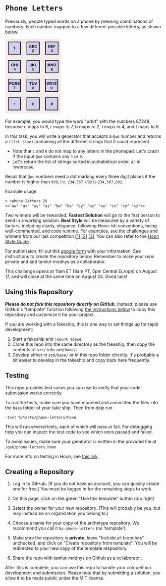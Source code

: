 # `Phone Letters`

Previously, people typed words on a phone by pressing combinations of numbers. Each number mapped to a few different possible letters, as shown below.

![](phonepad.gif)

For example, you would type the word "urbit" with the numbers 87248, because u maps to 8, r maps to 7, b maps to 2, i maps to 4, and t maps to 8.

In this task, you will write a generator that accepts a `@ud` number and returns a `(list tape)` containing all the different strings that it could represent.

* Note that `1` and `0` do not map to any letters in the phonepad. Let's crash if the input `@ud` contains any `1` or `0`.
* Let's return the list of strings sorted in alphabetical order, all in lowercase.

Recall that `@ud` numbers need a dot marking every three digit places if the number is higher than `999`, i.e. `234.567.892` is `234,567,892`.
  
Example usage:
```
> +phone-letters 29
<<"aw" "ax" "ay" "az" "bw" "bx" "by" "bz" "cw" "cx" "cy" "cz">>
```

Two winners will be rewarded. **Fastest Solution** will go to the first person to send in a working solution. **Best Style** will be measured by a variety of factors, including clarity, elegance, following Hoon-ish conventions, being well-commented, and code runtime. For examples, see the challenges and winners from our last competition [[1]](https://docs.urbit.org/language/hoon/examples/emirp) [[2]](https://docs.urbit.org/language/hoon/examples/restore-ip) [[3]](https://docs.urbit.org/language/hoon/examples/islands). You can also refer to the [Hoon Style Guide](https://docs.urbit.org/language/hoon/guides/style).


For submission, fill out this [google form](https://forms.gle/Xi4ibZ8ayai9EpfW9) with your information. See instructions to create the repository below. Remember to make your repo private and add tamlut-modnys as a collaborator.

This challenge opens at 11am ET (8am PT, 5pm Central Europe) on August 17, and will close at the same time on August 24. Good luck!

## Using this Repository

**Please _do not fork this repository directly on GitHub._**  Instead, please use GitHub's "template" function following [the instructions below](#creating-a-repository) to copy this repository and customize it for your project.

If you are working with a fakeship, this is one way to set things up for rapid development:

1. Start a fakeship and `|mount %base`.
2. Clone this repo into the same directory as the fakeship, then copy the contents of `src/` into `zod/base/`.
3. Develop either in `zod/base/` or in this repo folder directly.  It's probably a bit easier to develop in the fakeship and copy back here frequently.

## Testing

This repo provides test cases you can use to verify that your code submission works correctly.

To run the tests, make sure you have mounted and committed the files into the `base` folder of your fake ship. Then from dojo run
```
-test %/tests/phone-letters/hoon
```
This will run several tests, each of which will pass or fail. For debugging help you can inspect the test code to see which ones passed and failed.

To avoid issues, make sure your generator is written in the provided file at `/gen/phone-letters.hoon`

For more info on testing in Hoon, see [this link](https://docs.urbit.org/userspace/apps/guides/unit-tests).

## Creating a Repository

1.  Log in to GitHub.
    (If you do not have an account, you can quickly create one for free.)
    You must be logged in for the remaining steps to work.

2.  On this page, click on the green "Use this template" button (top right)

3.  Select the owner for your new repository.
    (This will probably be you, but may instead be an organization you belong to.)

4.  Choose a name for your copy of the archetype repository.
    We recommend you call it `ha-phone-letters` (no 'template').

5.  Make sure the repository is **private**, leave "Include all branches" unchecked, and click on "Create repository from template". You will be redirected to your new copy of the template respository.

6.  Share the repo with tamlut-modnys on Github as a collaborator.

After this is complete, you can use this repo to handle your competition development and submission. Please note that by submitting a solution, you allow it to be made public under the MIT license.
